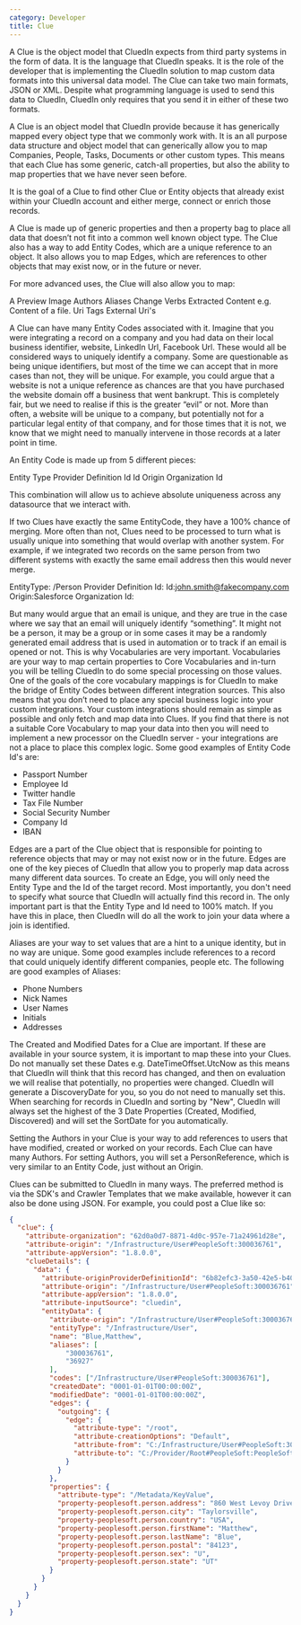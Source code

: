 ```yaml
---
category: Developer
title: Clue
---
```


A Clue is the object model that CluedIn expects from third party systems in the form of data. It is the language that CluedIn speaks. It is the role of the developer that is implementing the CluedIn solution to map custom data formats into this universal data model. The Clue can take two main formats, JSON or XML. Despite what programming language is used to send this data to CluedIn, CluedIn only requires that you send it in either of these two formats. 

A Clue is an object model that CluedIn provide because it has generically mapped every object type that we commonly work with. It is an all purpose data structure and object model that can generically allow you to map Companies, People, Tasks, Documents or other custom types. This means that each Clue has some generic, catch-all properties, but also the ability to map properties that we have never seen before. 

It is the goal of a Clue to find other Clue or Entity objects that already exist within your CluedIn account and either merge, connect or enrich those records. 

A Clue is made up of generic properties and then a property bag to place all data that doesn’t not fit into a common well known object type. The Clue also has a way to add Entity Codes, which are a unique reference to an object. It also allows you to map Edges, which are references to other objects that may exist now, or in the future or never. 

For more advanced uses, the Clue will also allow you to map:

A Preview Image
Authors
Aliases
Change Verbs
Extracted Content e.g. Content of a file.
Uri
Tags
External Uri's

A Clue can have many Entity Codes associated with it. Imagine that you were integrating a record on a company and you had data on their local business identifier, website, LinkedIn Url, Facebook Url. These would all be considered ways to uniquely identify a company. Some are questionable as being unique identifiers, but most of the time we can accept that in more cases than not, they will be unique. For example, you could argue that a website is not a unique reference as chances are that you have purchased the website domain off a business that went bankrupt. This is completely fair, but we need to realise if this is the greater “evil” or not. More than often, a website will be unique to a company, but potentially not for a particular legal entity of that company, and for those times that it is not, we know that we might need to manually intervene in those records at a later point in time. 

An Entity Code is made up from 5 different pieces:

Entity Type
Provider Definition Id
Id
Origin
Organization Id

This combination will allow us to achieve absolute uniqueness across any datasource that we interact with. 

If two Clues have exactly the same EntityCode, they have a 100% chance of merging. More often than not, Clues need to be processed to turn what is usually unique into something that would overlap with another system. For example, if we integrated two records on the same person from two different systems with exactly the same email address then this would never merge. 

EntityType: /Person
Provider Definition Id: 
Id:john.smith@fakecompany.com
Origin:Salesforce
Organization Id:

But many would argue that an email is unique, and they are true in the case where we say that an email will uniquely identify “something”. It might not be a person, it may be a group or in some cases it may be a randomly generated email address that is used in automation or to track if an email is opened or not. This is why Vocabularies are very important. Vocabularies are your way to map certain properties to Core Vocabularies and in-turn you will be telling CluedIn to do some special processing on those values. One of the goals of the core vocabulary mappings is for CluedIn to make the bridge of Entity Codes between different integration sources. This also means that you don’t need to place any special business logic into your custom integrations. Your custom integrations should remain as simple as possible and only fetch and map data into Clues. If you find that there is not a suitable Core Vocabulary to map your data into then you will need to implement a new processor on the CluedIn server - your integrations are not a place to place this complex logic. Some good examples of Entity Code Id's are:

 - Passport Number
 - Employee Id
 - Twitter handle
 - Tax File Number
 - Social Security Number
 - Company Id
 - IBAN

Edges are a part of the Clue object that is responsible for pointing to reference objects that may or may not exist now or in the future. Edges are one of the key pieces of CluedIn that allow you to properly map data across many different data sources. To create an Edge, you will only need the Entity Type and the Id of the target record. Most importantly, you don't need to specify what source that CluedIn will actually find this record in. The only important part is that the Entity Type and Id need to 100% match. If you have this in place, then CluedIn will do all the work to join your data where a join is identified. 

Aliases are your way to set values that are a hint to a unique identity, but in no way are unique. Some good examples include references to a record that could uniquely identify different companies, people etc. The following are good examples of Aliases:

 - Phone Numbers
 - Nick Names
 - User Names
 - Initials
 - Addresses

The Created and Modified Dates for a Clue are important. If these are available in your source system, it is important to map these into your Clues. Do not manually set these Dates e.g. DateTimeOffset.UtcNow as this means that CluedIn will think that this record has changed, and then on evaluation we will realise that potentially, no properties were changed. CluedIn will generate a DiscoveryDate for you, so you do not need to manually set this. When searching for records in CluedIn and sorting by "New", CluedIn will always set the highest of the 3 Date Properties (Created, Modified, Discovered) and will set the SortDate for you automatically. 

Setting the Authors in your Clue is your way to add references to users that have modified, created or worked on your records. Each Clue can have many Authors. For setting Authors, you will set a PersonReference, which is very similar to an Entity Code, just without an Origin. 

Clues can be submitted to CluedIn in many ways. The preferred method is via the SDK's and Crawler Templates that we make available, however it can also be done using JSON. For example, you could post a Clue like so:

```json
{
  "clue": {
    "attribute-organization": "62d0a0d7-8871-4d0c-957e-71a24961d28e",
    "attribute-origin": "/Infrastructure/User#PeopleSoft:300036761",
    "attribute-appVersion": "1.8.0.0",
    "clueDetails": {
      "data": {
        "attribute-originProviderDefinitionId": "6b82efc3-3a50-42e5-b401-d217b7d83bae",
        "attribute-origin": "/Infrastructure/User#PeopleSoft:300036761",
        "attribute-appVersion": "1.8.0.0",
        "attribute-inputSource": "cluedin",
        "entityData": {
          "attribute-origin": "/Infrastructure/User#PeopleSoft:300036761",
          "entityType": "/Infrastructure/User",
          "name": "Blue,Matthew",
          "aliases": [
              "300036761",
              "36927"
          ],
          "codes": ["/Infrastructure/User#PeopleSoft:300036761"],
          "createdDate": "0001-01-01T00:00:00Z",
          "modifiedDate": "0001-01-01T00:00:00Z",
          "edges": {
            "outgoing": {
              "edge": {
                "attribute-type": "/root",
                "attribute-creationOptions": "Default",
                "attribute-from": "C:/Infrastructure/User#PeopleSoft:300036761",
                "attribute-to": "C:/Provider/Root#PeopleSoft:PeopleSoft"
              }
            }
          },
          "properties": {
            "attribute-type": "/Metadata/KeyValue",
            "property-peoplesoft.person.address": "860 West Levoy Drive",
            "property-peoplesoft.person.city": "Taylorsville",
            "property-peoplesoft.person.country": "USA",
            "property-peoplesoft.person.firstName": "Matthew",
            "property-peoplesoft.person.lastName": "Blue",
            "property-peoplesoft.person.postal": "84123",
            "property-peoplesoft.person.sex": "U",
            "property-peoplesoft.person.state": "UT"
          }
        }
      }
    }
  }
}
```
